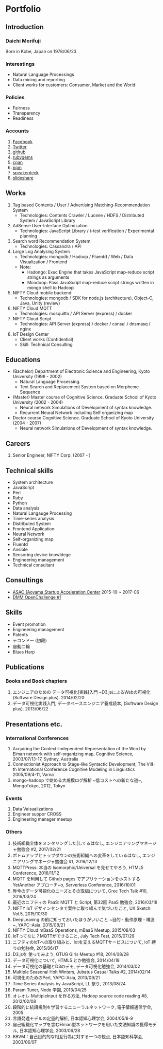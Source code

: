 # Portfolio

## Introduction
### Daichi Morifuji
Born in Kobe, Japan on 1978/06/23.

### Interestings
* Natural Language Processings
* Data mining and reporting
* Client works for customers: Consumer, Market and the World

### Policies
* Fairness
* Transparency
* Readiness

### Accounts
1. [Facebook](https://www.facebook.com/muddy.dixon)
1. [Twitter](https://twitter.com/muddydixon)
1. [github](https://github.com/muddydixon)
1. [rubygems](https://rubygems.org/profiles/muddydixon)
1. [cpan](http://search.cpan.org/~muddydixn/)
1. [npm](https://www.npmjs.com/~muddydixon)
1. [speakerdeck](https://speakerdeck.com/muddydixon)
1. [slideshare](https://slideshare.net/muddydixon)

## Works
1. Tag based Contents / User / Advertising Matching-Recommendation System
    * Technologies: Contents Crawler / Lucene / HDFS / Distributed System / JavaScript Library
1. AdSense User-Interface Optimization
    * Technologies: JavaScript Library / t-test verification / Experimental planning
1. Search word Recommendation System
    * Technologies: Cassandra / API
1. Large Log Analysing System
    * Technologies: mongodb / Hadoop / Fluentd / Web / Data Visualization / Frontend
    * Note:
        * Hadongo: Exec Engine that takes JavaScript map-reduce script strings as arguments
        * Mondoop: Pass JavaScript map-reduce script strings written in mongo shell to Hadoop
1. NIFTY Cloud mobile backend
    * Technologies: mongodb / SDK for node.js (architecture), Object-C, Java, Unity (review)
1. NIFTY Cloud MQTT
    * Technologies: mosquitto / API Server (express) / docker
1. NIFTY Cloud Script
    * Technologies: API Server (express) / docker / consul / dnsmasq / nginx
1. IoT Design Center
    * Client works (Confidential)
    * Skill: Technical Consulting

## Educations
* (Bachelor) Department of Electronic Science and Engineering, Kyoto University (1998 - 2002)
  * Natural Language Processing.
  * Text Search and Replacement System based on Morpheme Sequence
* (Master) Master course of Cognitive Science. Graduate School of Kyoto University (2002 - 2004)
  * Neural network Simulations of Development of syntax knowledge.
  * Recurrent Neural Network including Self organizing map
* Doctor course Cognitive Science. Graduate School of Kyoto University (2004 - 2007)
  * Neural network Simulations of Development of syntax knowledge.

## Careers
1. Senior Engineer, NIFTY Corp. (2007 - )

## Technical skills
* System architecture
* JavaScript
* Perl
* Ruby
* Python
* Data analysis
* Natural Langauge Processing
* Time-series analysis
* Distributed System
* Frontend Application
* Neural Network
* Self-organizing map
* Fluentd
* Ansible
* Sensoring device knowldege
* Engineering management
* Technical consultant

## Consultings
* [ASAC (Aoyama Startup Acceleration Center](http://acceleration.tokyo.jp/) 2015-10 ~ 2017-06
* [DMM OpenChallenge #1](https://akiba.dmm-make.com/form/openchallenge/)

## Skills
* Event promotion
* Engineering management
* Patents
* テコンドー (初段)
* 自動二輪
* Blues Harp

## Publications
### Books and Book chapters
1. エンジニアのための データ可視化[実践]入門 ~D3.jsによるWebの可視化 (Software Design plus). 2014/02/20
1. データ可視化実践入門, データベースエンジニア養成読本, (Software Design plus). 2013/06/22

## Presentations etc.
### International Conferences
1. Acquiring the Context-Independent Representation of the Word by Elman network with self-organizing map, Cognitive Science, 2003/07/13-17, Sydney, Australia
1. Connectionist Approach to Stage-like Syntactic Development, The VIII-th International Conference Cognitive Modeling in Linguistics 2005/09/4-11, Varna
1. mongo-hadoop で始める大規模ログ解析 \~低コストへの新たな道\~, MongoTokyo, 2012, Tokyo

### Events
1. Data Vaisualizations
1. Engineer suppor CROSS
1. Engineering manager meetup

### Others
1. 技術組織全体をメンタリングした|してるはなし, エンジニアリングマネージャ勉強会 #2, 2017/02/21
1. ボトムアップとトップダウンの技術組織への変革をしているはなし, エンジニアリングマネージャ勉強会 #1, 2016/12/13
1. MQTTPress: 本当の Isomorphic/Universal を見せてやろう, HTML5 Conference, 2016/11/12
1. MQTT を利用して Github pages でアプリケーションをホストする YetAnother アプローチ+α, Serverless Conference, 2016/10/01
1. 昨今のデータ可視化のニーズとその取組について, Gree Tech Talk #10, 2016/03/24
1. 最近のニフティの PaaS: MQTT と Script, 第32回 PaaS 勉強会, 2016/03/18
1. NIFTY IoT デザインセンタで案件に取り組んで気づいたこと, UX Sketch Vol.5, 2015/10/30
1. DeepLeaning の前に知っておいたほうがいいこと \~目的・動作原理・構造\~, YAPC::Asia, 2015/08/21
1. NIFTY Cloud mBaaS Operations, mBaaS Meetup, 2015/08/03
1. IoTってなに？MQTTができること, July Tech Fest, 2015/07/26
1. ニフティのIoTへの取り組みと、Iotを支えるMQTTサービスについて, IoT 縛りの勉強会, 2015/06/17
1. D3.jsを 使ってみよう, GTUG Girls Meetup #18, 2014/08/28
1. データ可視化について, HTML5 とか勉強会, 2014/04/18
1. データ可視化の基礎とD3のデモ, データ可視化勉強会, 2014/03/02
1. Multiple Seasonal Holt Winters, Jubatus Casual Talks #2, 2014/02/14
1. 可視化のためのPerl, YAPC::Asia, 2013/09/21
1. Time Series Analysis by JavaScript, LL 祭り, 2013/08/24
1. Param Tuner, Node 学園, 2013/04/25
1. オレオレ MultipleInput を作る方法, Hadoop source code reading #8, 2012/02/08
1. 段階的に統語規則を学習するニューラルネットワーク, 電子情報通信学会, 2005
1. 言語発達モデルの定量的解析, 日本認知心理学会, 2004/05/8-9
1. 自己組織化マップを含むElman型ネットワークを用いた文法知識の獲得モデル, 日本認知心理学会, 2003/06/28
1. BBVM：自己目的的な相互行為に対する一つの視点, 日本認知科学会, 2003/06/07
